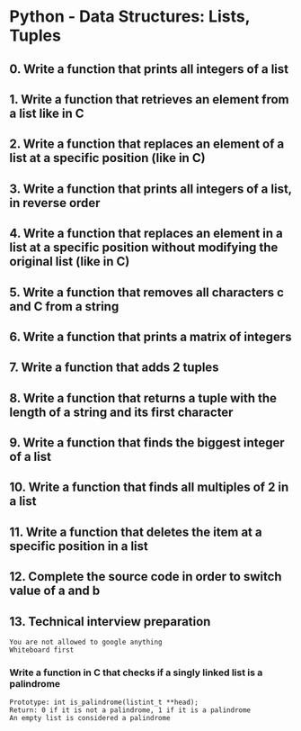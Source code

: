 # Python - Data Structures: Lists, Tuples

## 0. Write a function that prints all integers of a list

## 1. Write a function that retrieves an element from a list like in C

## 2. Write a function that replaces an element of a list at a specific position (like in C)

## 3. Write a function that prints all integers of a list, in reverse order

## 4. Write a function that replaces an element in a list at a specific position without modifying the original list (like in C)

## 5. Write a function that removes all characters c and C from a string

## 6. Write a function that prints a matrix of integers

## 7. Write a function that adds 2 tuples

## 8. Write a function that returns a tuple with the length of a string and its first character

## 9. Write a function that finds the biggest integer of a list

## 10. Write a function that finds all multiples of 2 in a list

## 11. Write a function that deletes the item at a specific position in a list

## 12. Complete the source code in order to switch value of a and b

## 13. Technical interview preparation

    You are not allowed to google anything
    Whiteboard first

### Write a function in C that checks if a singly linked list is a palindrome

    Prototype: int is_palindrome(listint_t **head);
    Return: 0 if it is not a palindrome, 1 if it is a palindrome
    An empty list is considered a palindrome
